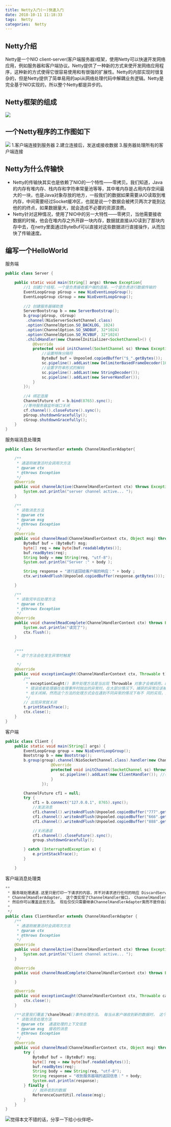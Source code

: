 ```yaml
---
title: Netty入门(一)快速入门
date: 2018-10-11 11:18:33
tags:  Netty
categories:  Netty
---
```


## Netty介绍
  Netty是一个NIO client-server(客户端服务器)框架，使用Netty可以快速开发网络应用，例如服务器和客户端协议。Netty提供了一种新的方式来使开发网络应用程序，这种新的方式使得它很容易使用和有很强的扩展性。Netty的内部实现时很复杂的，但是Netty提供了简单易用的api从网络处理代码中解耦业务逻辑。Netty是完全基于NIO实现的，所以整个Netty都是异步的。

## Netty框架的组成

   ![](http://wx1.sinaimg.cn/large/006b7Nxngy1g1g2q52runj30fd08yq49.jpg)

## 一个Netty程序的工作图如下
![](http://wx1.sinaimg.cn/large/006b7Nxngy1g1g2qnpm4rj30dm0cm0xs.jpg)
1.客户端连接到服务器
2.建立连接后，发送或接收数据
3.服务器处理所有的客户端连接 

## Netty为什么传输快
 - Netty的传输快其实也是依赖了NIO的一个特性——零拷贝。我们知道，Java的内存有堆内存、栈内存和字符串常量池等等，其中堆内存是占用内存空间最大的一块，也是Java对象存放的地方，一般我们的数据如果需要从IO读取到堆内存，中间需要经过Socket缓冲区，也就是说一个数据会被拷贝两次才能到达他的的终点，如果数据量大，就会造成不必要的资源浪费。
 - Netty针对这种情况，使用了NIO中的另一大特性——零拷贝，当他需要接收数据的时候，他会在堆内存之外开辟一块内存，数据就直接从IO读到了那块内存中去，在netty里面通过ByteBuf可以直接对这些数据进行直接操作，从而加快了传输速度。

## 编写一个HelloWorld
服务端

```java
public class Server {

	public static void main(String[] args) throws Exception{
		//1 创建2个线程，一个是负责接收客户端的连接。一个是负责进行数据传输的
		EventLoopGroup pGroup = new NioEventLoopGroup();
		EventLoopGroup cGroup = new NioEventLoopGroup();
		
		//2 创建服务器辅助类
		ServerBootstrap b = new ServerBootstrap();
		b.group(pGroup, cGroup)
		 .channel(NioServerSocketChannel.class)
		 .option(ChannelOption.SO_BACKLOG, 1024)
		 .option(ChannelOption.SO_SNDBUF, 32*1024)
		 .option(ChannelOption.SO_RCVBUF, 32*1024)
		 .childHandler(new ChannelInitializer<SocketChannel>() {
			@Override
			protected void initChannel(SocketChannel sc) throws Exception {
				//设置特殊分隔符
				ByteBuf buf = Unpooled.copiedBuffer("$_".getBytes());
				sc.pipeline().addLast(new DelimiterBasedFrameDecoder(1024, buf));
				//设置字符串形式的解码
				sc.pipeline().addLast(new StringDecoder());
				sc.pipeline().addLast(new ServerHandler());
			}
		});
		
		//4 绑定连接
		ChannelFuture cf = b.bind(8765).sync();
		//等待服务器监听端口关闭
		cf.channel().closeFuture().sync();
		pGroup.shutdownGracefully();
		cGroup.shutdownGracefully();
	}
}

```
服务端消息处理类
```java
public class ServerHandler extends ChannelHandlerAdapter{

    /**
     * 通道刚被激活时会调用次方法
     * @param ctx
     * @throws Exception
     */
    @Override
    public void channelActive(ChannelHandlerContext ctx) throws Exception {
        System.out.println("server channel active... ");
    }

    /**
     * 读取消息方法
     * @param ctx
     * @param msg
     * @throws Exception
     */
    @Override
    public void channelRead(ChannelHandlerContext ctx, Object msg) throws Exception {
        ByteBuf buf = (ByteBuf) msg;
        byte[] req = new byte[buf.readableBytes()];
        buf.readBytes(req);
        String body = new String(req, "utf-8");
        System.out.println("Server :" + body );

        String response = "进行返回给客户端的响应：" + body ;
        ctx.writeAndFlush(Unpooled.copiedBuffer(response.getBytes()));

    }

    /**
     * 读取完毕后处理方法
     * @param ctx
     * @throws Exception
     */
    @Override
    public void channelReadComplete(ChannelHandlerContext ctx) throws Exception {
        System.out.println("读完了");
        ctx.flush();
    }


    /***
     * 这个方法会在发生异常时触发

     */
    @Override
    public void exceptionCaught(ChannelHandlerContext ctx, Throwable t) throws Exception {
        /**
         * exceptionCaught() 事件处理方法是当出现 Throwable 对象才会被调用，即当 Netty 由于 IO
         * 错误或者处理器在处理事件时抛出的异常时。在大部分情况下，捕获的异常应该被记录下来 并且把关联的 channel
         * 给关闭掉。然而这个方法的处理方式会在遇到不同异常的情况下有不 同的实现，比如你可能想在关闭连接之前发送一个错误码的响应消息。
         */
        // 出现异常就关闭
        t.printStackTrace();
        ctx.close();
    }
}
```
客户端

```java
public class Client {
    public static void main(String[] args) {
        EventLoopGroup group = new NioEventLoopGroup();
        Bootstrap b = new Bootstrap();
        b.group(group).channel(NioSocketChannel.class).handler(new ChannelInitializer<SocketChannel>() {
                    @Override
                    protected void initChannel(SocketChannel sc) throws Exception {
                        sc.pipeline().addLast(new ClientHandler()); //收到服务端发送过来的消息处理类
                    }
                });

        ChannelFuture cf1 = null;
        try {
            cf1 = b.connect("127.0.0.1", 8765).sync();
            //发送消息
            cf1.channel().writeAndFlush(Unpooled.copiedBuffer("777".getBytes()));
            cf1.channel().writeAndFlush(Unpooled.copiedBuffer("666".getBytes()));
            cf1.channel().writeAndFlush(Unpooled.copiedBuffer("888".getBytes()));

            //关闭通道
            cf1.channel().closeFuture().sync();
            group.shutdownGracefully();

        } catch (InterruptedException e) {
            e.printStackTrace();
        }

    }

```
客户端消息处理类

```java
**
 * 服务端处理通道.这里只是打印一下请求的内容，并不对请求进行任何的响应 DiscardServerHandler 继承自
 * ChannelHandlerAdapter， 这个类实现了ChannelHandler接口， ChannelHandler提供了许多事件处理的接口方法，
 * 然后你可以覆盖这些方法。 现在仅仅只需要继承ChannelHandlerAdapter类而不是你自己去实现接口方法。
 *
 */
public class ClientHandler extends ChannelHandlerAdapter {
    /**
     * 通道刚被激活时会调用次方法
     * @param ctx
     * @throws Exception
     */
    @Override
    public void channelActive(ChannelHandlerContext ctx) throws Exception {
        System.out.println("Client channel active... ");
    }

    @Override
    public void channelReadComplete(ChannelHandlerContext ctx) throws Exception {

    }

    @Override
    public void exceptionCaught(ChannelHandlerContext ctx, Throwable cause) throws Exception {
        ctx.close();
    }

    /**这里我们覆盖了chanelRead()事件处理方法。 每当从客户端收到新的数据时， 这个方法会在收到消息时被调用，
     * 读取消息处理方法
     * @param ctx  通道处理的上下文信息
     * @param msg  接收的消息
     * @throws Exception
     */
    @Override
    public void channelRead(ChannelHandlerContext ctx, Object msg) throws Exception {
        try {
            ByteBuf buf = (ByteBuf) msg;
            byte[] req = new byte[buf.readableBytes()];
            buf.readBytes(req);
            String body = new String(req, "utf-8");
            String response = "收到服务器端的返回信息：" + body;
            System.out.println(response);
        } finally {
            // 抛弃收到的数据
            ReferenceCountUtil.release(msg);
        }
    }
}
```

![觉得本文不错的话，分享一下给小伙伴吧~](http://wx1.sinaimg.cn/large/006b7Nxngy1g1eu6ewhl9j30760763yz.jpg)